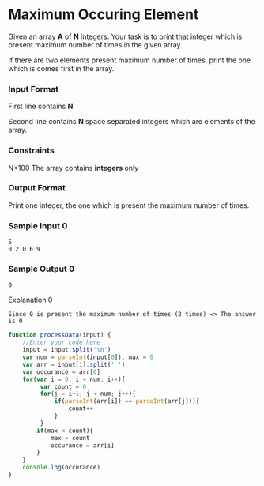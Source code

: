 # Maximum Occuring Element

Given an array **A** of **N** integers. Your task is to print that integer which is present maximum number of times in the given array.

If there are two elements present maximum number of times, print the one which is comes first in the array.

### Input Format

First line contains **N**

Second line contains **N** space separated integers which are elements of the array.

### Constraints

N<100
The array contains **integers** only

### Output Format

Print one integer, the one which is present the maximum number of times.

### Sample Input 0

```
5
0 2 0 6 9
```

### Sample Output 0
```
0
```
Explanation 0
```
Since 0 is present the maximum number of times (2 times) => The answer is 0
```

```javascript
function processData(input) {
    //Enter your code here
    input = input.split('\n')
    var num = parseInt(input[0]), max = 0 
    var arr = input[1].split(' ')
    var occurance = arr[0]
    for(var i = 0; i < num; i++){
         var count = 0
         for(j = i+1; j < num; j++){
             if(parseInt(arr[i]) == parseInt(arr[j])){
                 count++
             }
         }
        if(max < count){
            max = count
            occurance = arr[i]
        }
    }
    console.log(occurance)
}    
```


